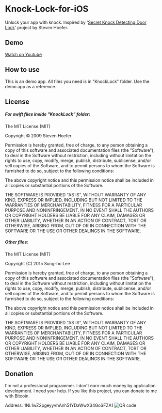 # Knock-Lock-for-iOS
Unlock your app with knock.
Inspired by '[Secret Knock Detecting Door Lock](http://www.instructables.com/id/Secret-Knock-Detecting-Door-Lock/)' project by Steven Hoefer.

## Demo
[Watch on Youtube](https://www.youtube.com/watch?v=IcRHkVDTCik)

## How to use
This is an demo app. All files you need is in "KnockLock" folder. Use the demo app as a reference.

## License

##### For swift files inside "KnockLock" folder:
The MIT License (MIT)

Copyright © 2009 Steven Hoefer

Permission is hereby granted, free of charge, to any person obtaining a copy of this software and associated documentation files (the "Software"), to deal in the Software without restriction, including without limitation the rights to use, copy, modify, merge, publish, distribute, sublicense, and/or sell copies of the Software, and to permit persons to whom the Software is furnished to do so, subject to the following conditions:

The above copyright notice and this permission notice shall be included in all copies or substantial portions of the Software.

THE SOFTWARE IS PROVIDED "AS IS", WITHOUT WARRANTY OF ANY KIND, EXPRESS OR IMPLIED, INCLUDING BUT NOT LIMITED TO THE WARRANTIES OF MERCHANTABILITY, FITNESS FOR A PARTICULAR PURPOSE AND NONINFRINGEMENT. IN NO EVENT SHALL THE AUTHORS OR COPYRIGHT HOLDERS BE LIABLE FOR ANY CLAIM, DAMAGES OR OTHER LIABILITY, WHETHER IN AN ACTION OF CONTRACT, TORT OR OTHERWISE, ARISING FROM, OUT OF OR IN CONNECTION WITH THE SOFTWARE OR THE USE OR OTHER DEALINGS IN THE SOFTWARE.

##### Other files:
The MIT License (MIT)

Copyright (C) 2015 Sung-ho Lee

Permission is hereby granted, free of charge, to any person obtaining a copy of this software and associated documentation files (the "Software"), to deal in the Software without restriction, including without limitation the rights to use, copy, modify, merge, publish, distribute, sublicense, and/or sell copies of the Software, and to permit persons to whom the Software is furnished to do so, subject to the following conditions:

The above copyright notice and this permission notice shall be included in all copies or substantial portions of the Software.

THE SOFTWARE IS PROVIDED "AS IS", WITHOUT WARRANTY OF ANY KIND, EXPRESS OR IMPLIED, INCLUDING BUT NOT LIMITED TO THE WARRANTIES OF MERCHANTABILITY, FITNESS FOR A PARTICULAR PURPOSE AND NONINFRINGEMENT. IN NO EVENT SHALL THE AUTHORS OR COPYRIGHT HOLDERS BE LIABLE FOR ANY CLAIM, DAMAGES OR OTHER LIABILITY, WHETHER IN AN ACTION OF CONTRACT, TORT OR OTHERWISE, ARISING FROM, OUT OF OR IN CONNECTION WITH THE SOFTWARE OR THE USE OR OTHER DEALINGS IN THE SOFTWARE.

## Donation
I'm not a professional programmer. I don't earn much money by application development. I need your help. If you like this project, you can donate to me with Bitcoin.

Address: 1NL1wZ2pgeyyvhAnh51YDaWwX34GoSFZA1
![QR code](http://chart.apis.google.com/chart?chs=200x200&cht=qr&chld=|1&chl=1NL1wZ2pgeyyvhAnh51YDaWwX34GoSFZA1)
